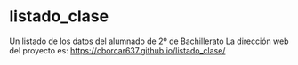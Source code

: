 # listado_clase
Un listado de los datos del alumnado de 2º de Bachillerato
La dirección web del proyecto es: https://cborcar637.github.io/listado_clase/
